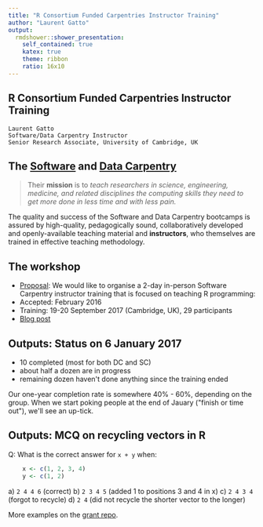 ```yaml
---
title: "R Consortium Funded Carpentries Instructor Training"
author: "Laurent Gatto"
output:
  rmdshower::shower_presentation:
    self_contained: true
    katex: true
    theme: ribbon
    ratio: 16x10
---
```


## R Consortium Funded Carpentries Instructor Training

```
Laurent Gatto
Software/Data Carpentry Instructor
Senior Research Associate, University of Cambridge, UK
```

## The [**Software**](http://software-carpentry.org/) and [**Data Carpentry**](http://www.datacarpentry.org/)

> Their **mission** is to *teach researchers in science, engineering,
> medicine, and related disciplines the computing skills they need to
> get more done in less time and with less pain.*

The quality and success of the Software and Data Carpentry bootcamps
is assured by high-quality, pedagogically sound, collaboratively
developed and openly-available teaching material and **instructors**,
who themselves are trained in effective teaching methodology.

## The workshop


- [Proposal](https://raw.githubusercontent.com/lgatto/SC-ICS-Proposal/master/SC-ISC-proposal.md):
  We would like to organise a 2-day in-person Software Carpentry
  instructor training that is focused on teaching R programming:
- Accepted: February 2016
- Training: 19-20 September 2017 (Cambridge, UK), 29 participants
- [Blog post](https://www.software.ac.uk/blog/2016-10-18-cambridge-instructor-training-19-20-september)

## Outputs: Status on 6 January 2017

- 10 completed (most for both DC and SC)
- about half a dozen are in progress
- remaining dozen haven't done anything since the training ended

Our one-year completion rate is somewhere 40% - 60%, depending on the
group.  When we start poking people at the end of Jauary ("finish or
time out"), we'll see an up-tick.

## Outputs: MCQ on recycling vectors in R

Q: What is the correct answer for `x + y` when:
```r
    x <- c(1, 2, 3, 4)
    y <- c(1, 2)
```

a) `2 4 4 6`    (correct)
b) `2 3 4 5`    (added 1 to positions 3 and 4 in x)
c) `2 4 3 4`    (forgot to recycle)
d) `2 4`        (did not recycle the shorter vector to the longer)

More examples on the [grant repo](https://github.com/lgatto/SC-ICS-Proposal/blob/master/exercises.md).
